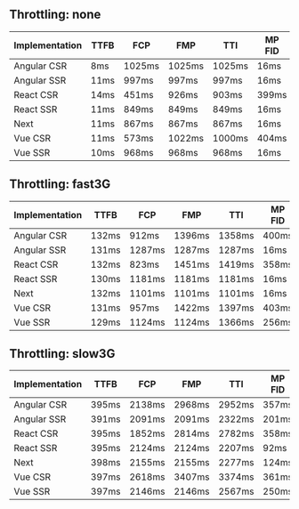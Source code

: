 ## Throttling: none
| Implementation | TTFB | FCP    | FMP    | TTI    | MP FID | CIR | ISP |
| -------------- | ---- | ------ | ------ | ------ | ------ | --- | --- |
| Angular CSR    | 8ms  | 1025ms | 1025ms | 1025ms | 16ms   |     |     |
| Angular SSR    | 11ms | 997ms  | 997ms  | 997ms  | 16ms   |     |     |
| React CSR      | 14ms | 451ms  | 926ms  | 903ms  | 399ms  |     |     |
| React SSR      | 11ms | 849ms  | 849ms  | 849ms  | 16ms   |     |     |
| Next           | 11ms | 867ms  | 867ms  | 867ms  | 16ms   |     |     |
| Vue CSR        | 11ms | 573ms  | 1022ms | 1000ms | 404ms  |     |     |
| Vue SSR        | 10ms | 968ms  | 968ms  | 968ms  | 16ms   |     |     |

## Throttling: fast3G
| Implementation | TTFB  | FCP    | FMP    | TTI    | MP FID | CIR | ISP |
| -------------- | ----- | ------ | ------ | ------ | ------ | --- | --- |
| Angular CSR    | 132ms | 912ms  | 1396ms | 1358ms | 400ms  |     |     |
| Angular SSR    | 131ms | 1287ms | 1287ms | 1287ms | 16ms   |     |     |
| React CSR      | 132ms | 823ms  | 1451ms | 1419ms | 358ms  |     |     |
| React SSR      | 130ms | 1181ms | 1181ms | 1181ms | 16ms   |     |     |
| Next           | 132ms | 1101ms | 1101ms | 1101ms | 16ms   |     |     |
| Vue CSR        | 131ms | 957ms  | 1422ms | 1397ms | 403ms  |     |     |
| Vue SSR        | 129ms | 1124ms | 1124ms | 1366ms | 256ms  |     |     |

## Throttling: slow3G
| Implementation | TTFB  | FCP    | FMP    | TTI    | MP FID | CIR | ISP |
| -------------- | ----- | ------ | ------ | ------ | ------ | --- | --- |
| Angular CSR    | 395ms | 2138ms | 2968ms | 2952ms | 357ms  |     |     |
| Angular SSR    | 391ms | 2091ms | 2091ms | 2322ms | 201ms  |     |     |
| React CSR      | 395ms | 1852ms | 2814ms | 2782ms | 358ms  |     |     |
| React SSR      | 395ms | 2124ms | 2124ms | 2207ms | 92ms   |     |     |
| Next           | 398ms | 2155ms | 2155ms | 2277ms | 124ms  |     |     |
| Vue CSR        | 397ms | 2618ms | 3407ms | 3374ms | 361ms  |     |     |
| Vue SSR        | 397ms | 2146ms | 2146ms | 2567ms | 250ms  |     |     |